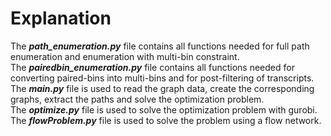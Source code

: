 # Explanation

The ***path_enumeration.py*** file contains all functions needed for full path enumeration and enumeration with multi-bin constraint.\
The ***pairedbin_enumeration.py*** file contains all functions needed for converting paired-bins into multi-bins and for post-filtering of transcripts.\
The ***main.py*** file is used to read the graph data, create the corresponding graphs, extract the paths and solve the optimization problem. \
The ***optimize.py*** file is used to solve the optimization problem with gurobi.
The ***flowProblem.py*** file is used to solve the problem using a flow network.


